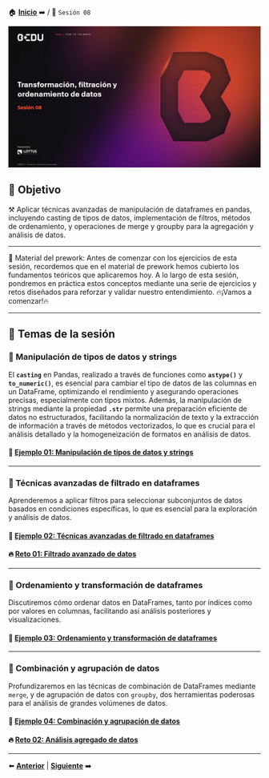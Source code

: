 🏠 [**Inicio**](../Readme.md) ➡️ / 📖 `Sesión 08`

<div align="center">
    <img src="Imagenes/S08_Bedu.png" alt="Sesion_08">
</div>

## 🎯 Objetivo

⚒️ Aplicar técnicas avanzadas de manipulación de dataframes en pandas, incluyendo casting de tipos de datos, implementación de filtros, métodos de ordenamiento, y operaciones de merge y groupby para la agregación y análisis de datos.

---

📘 Material del prework:
Antes de comenzar con los ejercicios de esta sesión, recordemos que en el material de prework hemos cubierto los fundamentos teóricos que aplicaremos hoy. A lo largo de esta sesión, pondremos en práctica estos conceptos mediante una serie de ejercicios y retos diseñados para reforzar y validar nuestro entendimiento. 
🔥¡Vamos a comenzar!🔥

---

## 📂 Temas de la sesión

### 📖 Manipulación de tipos de datos y strings

El **`casting`** en Pandas, realizado a través de funciones como **`astype()`** y **`to_numeric()`**, es esencial para cambiar el tipo de datos de las columnas en un DataFrame, optimizando el rendimiento y asegurando operaciones precisas, especialmente con tipos mixtos. Además, la manipulación de strings mediante la propiedad **`.str`** permite una preparación eficiente de datos no estructurados, facilitando la normalización de texto y la extracción de información a través de métodos vectorizados, lo que es crucial para el análisis detallado y la homogeneización de formatos en análisis de datos.


#### 📜 **[Ejemplo 01: Manipulación de tipos de datos y strings](Ejemplo-01/Readme.md)**

---

### 📖 Técnicas avanzadas de filtrado en dataframes

Aprenderemos a aplicar filtros para seleccionar subconjuntos de datos basados en condiciones específicas, lo que es esencial para la exploración y análisis de datos.

#### 📜 **[Ejemplo 02: Técnicas avanzadas de filtrado en dataframes](Ejemplo-02/Readme.md)**
#### 🔥 **[Reto 01: Filtrado avanzado de datos](Reto-01/Readme.md)**

---

### 📖 Ordenamiento y transformación de dataframes

Discutiremos cómo ordenar datos en DataFrames, tanto por índices como por valores en columnas, facilitando así análisis posteriores y visualizaciones.

#### 📜 **[Ejemplo 03: Ordenamiento y transformación de dataframes](Ejemplo-03/Readme.md)**

---

### 📖 Combinación y agrupación de datos

Profundizaremos en las técnicas de combinación de DataFrames mediante `merge`, y de agrupación de datos con `groupby`, dos herramientas poderosas para el análisis de grandes volúmenes de datos.

#### 📜 **[Ejemplo 04: Combinación y agrupación de datos](Ejemplo-04/Readme.md)**
#### 🔥 **[Reto 02: Análisis agregado de datos](Reto-02/Readme.md)**

---

⬅️ [**Anterior**](../Readme.md) | [**Siguiente**](../Sesion-09/Readme.md) ➡️